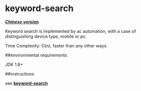 keyword-search
===============


***[Chinese version](http://www.zhixiangli.com)***

Keyword search is implemented by ac automation, with a case of distinguishing device type, mobile or pc.

Time Complexity: O(n), faster than any other ways. 


##environmental requirements

JDK 1.8+


##instructions

see **[keyword-search](https://github.com/zhixiangli/keyword-search)**
